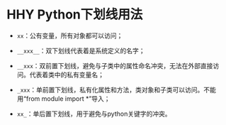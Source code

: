 # HHY Python下划线用法

- `xx`：公有变量，所有对象都可以访问；

- `__xxx__`：双下划线代表着是系统定义的名字；

- `__xxx`：双前置下划线，避免与子类中的属性命名冲突，无法在外部直接访问。代表着类中的私有变量名；

- `_xxx`：单前置下划线，私有化属性和方法，类对象和子类可以访问。不能用“from module import *”导入；
  
- `xx_`：单后置下划线，用于避免与python关键字的冲突。

  

